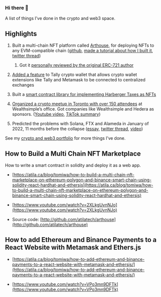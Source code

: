 ### Hi there 👋


A list of things I’ve done in the crypto and web3 space.

## Highlights

1.  Built a multi-chain NFT platform called [Arthouse](https://art.atila.ca/), for deploying NFTs to any EVM-compatible chain ([github](https://github.com/atilatech/arthouse), [made a tutorial about how I built it](https://atila.ca/blog/tomiwa/how-to-build-a-multi-chain-nft-marketplace-on-ethereum-polygon-and-binance-smart-chain-using-solidity-react-hardhat-and-ethersjs/), [twitter thread](https://twitter.com/tomiwa1a/status/1482556249883365376))
    

    1.  Got it [personally reviewed by the original ERC-721 author](https://www.youtube.com/watch?v=A_wVSSXXGc8&t=1356s)
    

3.  [Added a feature](https://github.com/tallycash/extension/pull/1831) to Tally crypto wallet that allows crypto wallet extensions like Tally and Metamask to be connected to centralized exchanges
    
4.  Built a [smart contract library for implementing Harberger Taxes as NFTs](https://github.com/atilatech/smart)
    
5.  [Organized a crypto meetup in Toronto with over 150 attendees](https://www.linkedin.com/posts/tademidun_desci-activity-6964938155292585984-YwQ4?utm_source=share&utm_medium=member_desktop) at Wealthsimple’s office. Got companies like Wealthsimple and Hedera as sponsors. ([Youtube video](https://www.youtube.com/watch?v=G2xB4u5DNmY), [TikTok summary](https://www.tiktok.com/@atila.tech/video/7143019159142632710))
    
6.  Predicted the problems with Solana, FTX and Alameda in January of 2022, 11 months before the collapse ([essay](https://atila.ca/blog/tomiwa/solanas-many-red-flags), [twitter thread](https://www.youtube.com/watch?v=9LxKs1u21r8), [video](https://www.youtube.com/watch?v=9LxKs1u21r8))
    

  

See my [crypto and web3 portfolio](https://docs.google.com/document/d/1xhdkIDhRiWXqQfXKEe_TYJLH0pmRrUMBn8dyw713C5A/edit#) for more things I’ve done.

## How to Build a Multi Chain NFT Marketplace

How to write a smart contract in solidity and deploy it as a web app.

-   [https://atila.ca/blog/tomiwa/how-to-build-a-multi-chain-nft-marketplace-on-ethereum-polygon-and-binance-smart-chain-using-solidity-react-hardhat-and-ethersjs](https://atila.ca/blog/tomiwa/how-to-build-a-multi-chain-nft-marketplace-on-ethereum-polygon-and-binance-smart-chain-using-solidity-react-hardhat-and-ethersjs)
    
-   [https://www.youtube.com/watch?v=2XLkgUvnNJo](https://www.youtube.com/watch?v=2XLkgUvnNJo)
    
-   Source code: [http://github.com/atilatech/arthouse](http://github.com/atilatech/arthouse)
    

## How to add Ethereum and Binance Payments to a React Website with Metamask and Ethers.js

-   [https://atila.ca/blog/tomiwa/how-to-add-ethereum-and-binance-payments-to-a-react-website-with-metamask-and-ethersjs/](https://atila.ca/blog/tomiwa/how-to-add-ethereum-and-binance-payments-to-a-react-website-with-metamask-and-ethersjs/)
    
-   [https://www.youtube.com/watch?v=VPo3mn9DFTk](https://www.youtube.com/watch?v=VPo3mn9DFTk)



<!--
**ademidun/ademidun** is a ✨ _special_ ✨ repository because its `README.md` (this file) appears on your GitHub profile.

Here are some ideas to get you started:

- 🔭 I’m currently working on ...
- 🌱 I’m currently learning ...
- 👯 I’m looking to collaborate on ...
- 🤔 I’m looking for help with ...
- 💬 Ask me about ...
- 📫 How to reach me: ...
- 😄 Pronouns: ...
- ⚡ Fun fact: ...
-->
